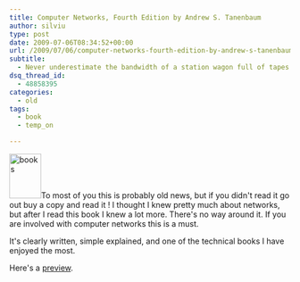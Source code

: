 ```yaml
---
title: Computer Networks, Fourth Edition by Andrew S. Tanenbaum
author: silviu
type: post
date: 2009-07-06T08:34:52+00:00
url: /2009/07/06/computer-networks-fourth-edition-by-andrew-s-tanenbaum/
subtitle:
  - Never underestimate the bandwidth of a station wagon full of tapes
dsq_thread_id:
  - 48858395
categories:
  - old
tags:
  - book
  - temp_on

---
```

<img decoding="async" loading="lazy" class="alignright size-full wp-image-337" title="books" src="http://blog.silviuvulcan.ro/wp-content/uploads/sites/2/2009/07/books.jpg" alt="books" width="57" height="80" />To most of you this is probably old news, but if you didn't read it go out buy a copy and read it ! I thought I knew pretty much about networks, but after I read this book I knew a lot more. There's no way around it. If you are involved with computer networks this is a must.

It's clearly written, simple explained, and one of the technical books I have enjoyed the most.

Here's a <a href="http://books.google.com/books?id=Pd-z64SJRBAC&lpg=PP1&dq=inauthor%3AAndrew%20inauthor%3AS%20inauthor%3ATanenbaum&pg=PP1" target="_blank" rel="noopener">preview</a>.